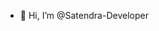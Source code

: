 - 👋 Hi, I’m @Satendra-Developer

<!---
Satendra-Developer/Satendra-Developer is a ✨ special ✨ repository because its `README.md` (this file) appears on your GitHub profile.
You can click the Preview link to take a look at your changes.
--->
